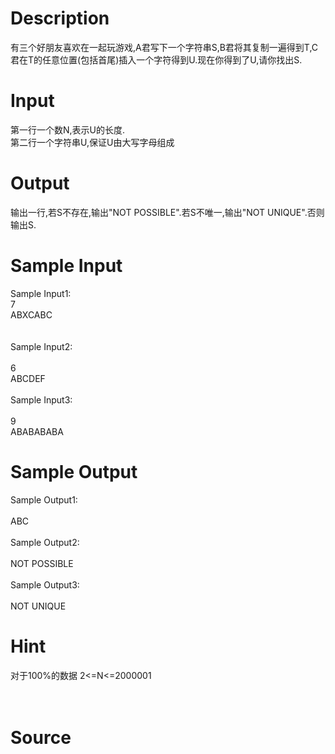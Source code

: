 
# Description

<div class="content"><div>有三个好朋友喜欢在一起玩游戏,A君写下一个字符串S,B君将其复制一遍得到T,C君在T的任意位置(包括首尾)插入一个字符得到U.现在你得到了U,请你找出S.</div>
<p></p></div>

# Input

<div class="content"><div>
<div>第一行一个数N,表示U的长度.</div>
<div>第二行一个字符串U,保证U由大写字母组成</div>
</div>
<p></p></div>

# Output

<div class="content"><div>
<div>输出一行,若S不存在,输出&#34;NOT POSSIBLE&#34;.若S不唯一,输出&#34;NOT UNIQUE&#34;.否则输出S.</div>
</div>
<p></p></div>

# Sample Input

<div class="content"><span class="sampledata">Sample Input1:<br/>
7<br/>
ABXCABC<br/>
<br/>
<br/>
Sample Input2:<br/>
<br/>
6<br/>
ABCDEF<br/>
<br/>
Sample Input3:<br/>
<br/>
9<br/>
ABABABABA</span></div>

# Sample Output

<div class="content"><span class="sampledata">Sample Output1:<br/>
<br/>
ABC<br/>
<br/>
Sample Output2:<br/>
<br/>
NOT POSSIBLE<br/>
<br/>
Sample Output3:<br/>
<br/>
NOT UNIQUE</span></div>

# Hint

<div class="content"><p></p><div>对于100%的数据 2&lt;=N&lt;=2000001</div><br/>
<div></div><br/>
<p></p><p></p></div>

# Source

<div class="content"><p><a href="problemset.php?search="></a></p></div>

